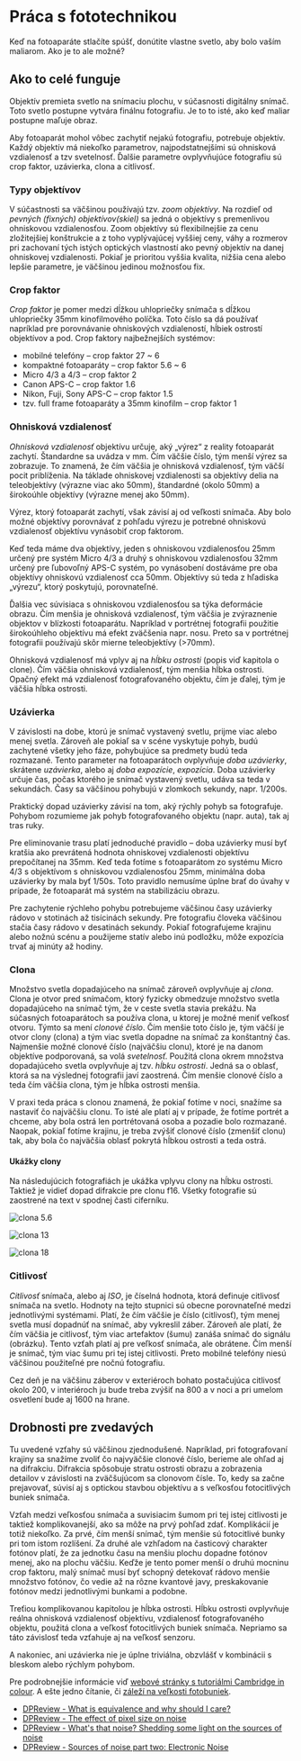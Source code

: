 # Práca s fototechnikou

Keď na fotoaparáte stlačíte spúšť, donútite vlastne svetlo, aby bolo vaším maliarom. Ako je to ale možné?

## Ako to celé funguje

Objektív premieta svetlo na snímaciu plochu, v súčasnosti digitálny snímač. Toto svetlo postupne vytvára finálnu fotografiu. Je to to isté, ako keď maliar postupne maľuje obraz.

Aby fotoaparát mohol vôbec zachytiť nejakú fotografiu, potrebuje objektív. Každý objektív má niekoľko parametrov, najpodstatnejšími sú ohnisková vzdialenosť a tzv svetelnosť. Ďalšie parametre ovplyvňujúce fotografiu sú crop faktor, uzávierka, clona a citlivosť.

### Typy objektívov

V súčastnosti sa väčšinou používajú tzv. *zoom objektívy*. Na rozdieľ od *pevných (fixných) objektívov(skiel)* sa jedná o objektívy s premenlivou ohniskovou vzdialenosťou. Zoom objektívy sú flexibilnejšie za cenu zložitejšiej konštrukcie a z toho vyplývajúcej vyššiej ceny, váhy a rozmerov pri zachovaní tých istých optických vlastností ako pevný objektív na danej ohniskovej vzdialenosti. Pokiaľ je prioritou vyššia kvalita, nižšia cena alebo lepšie parametre, je väčšinou jedinou možnosťou fix.

### Crop faktor

*Crop faktor* je pomer medzi dĺžkou uhlopriečky snímača s dĺžkou uhlopriečky 35mm kinofilmového políčka. Toto číslo sa dá používať napríklad pre porovnávanie ohniskových vzdialeností, hĺbiek ostrostí objektívov a pod. Crop faktory najbežnejších systémov:

* mobilné telefóny – crop faktor 27 ~ 6
* kompaktné fotoaparáty – crop faktor 5.6 ~ 6
* Micro 4/3 a 4/3 – crop faktor 2
* Canon APS-C – crop faktor 1.6
* Nikon, Fuji, Sony APS-C – crop faktor 1.5
* tzv. full frame fotoaparáty a 35mm kinofilm – crop faktor 1

### Ohnisková vzdialenosť

*Ohnisková vzdialenosť* objektívu určuje, aký „výrez“ z reality fotoaparát zachytí. Štandardne sa uvádza v mm. Čím väčšie číslo, tým menší výrez sa zobrazuje. To znamená, že čím väčšia je ohnisková vzdialenosť, tým väčší pocit priblíženia. Na táklade ohniskovej vzdialenosti sa objektívy delia na teleobjektívy (výrazne viac ako 50mm), štandardné (okolo 50mm) a širokoúhle objektívy (výrazne menej ako 50mm).

Výrez, ktorý fotoaparát zachytí, však závisí aj od veľkosti snímača. Aby bolo možné objektívy porovnávať z pohľadu výrezu je potrebné ohniskovú vzdialenosť objektívu vynásobiť crop faktorom.

Keď teda máme dva objektívy, jeden s ohniskovou vzdialenosťou 25mm určený pre systém Micro 4/3 a druhý s ohniskovou vzdialenosťou 32mm určený pre ľubovoľný APS-C systém, po vynásobení dostáváme pre oba objektívy ohniskovú vzdialenosť cca 50mm. Objektívy sú teda z hľadiska „výrezu“, ktorý poskytujú, porovnateľné.

Ďalšia vec súvisiaca s ohniskovou vzdialenosťou sa týka deformácie obrazu. Čím menšia je ohnisková vzdialenosť, tým väčšia je zvýraznenie objektov v blízkosti fotoaparátu. Napríklad v portrétnej fotografii použitie širokoúhleho objektívu má efekt zväčšenia napr. nosu. Preto sa v portrétnej fotografii používajú skôr mierne teleobjektívy (\>70mm).

Ohnisková vzdialenosť má vplyv aj na *hĺbku ostrosti* (popis viď kapitola o clone). Čím väčšia ohnisková vzdialenosť, tým menšia hĺbka ostrosti. Opačný efekt má vzdialenosť fotografovaného objektu, čím je ďalej, tým je väčšia hĺbka ostrosti.

### Uzávierka

V závislosti na dobe, ktorú je snímač vystavený svetlu, prijme viac alebo menej svetla. Zároveň ale pokiaľ sa v scéne vyskytuje pohyb, budú zachytené všetky jeho fáze, pohybujúce sa predmety budú teda rozmazané. Tento parameter na fotoaparátoch ovplyvňuje *doba uzávierky*, skrátene *uzávierka*, alebo aj *doba expozície*, *expozícia*. Doba uzávierky určuje čas, počas ktorého je snímač vystavený svetlu, udáva sa teda v sekundách. Časy sa väčšinou pohybujú v zlomkoch sekundy, napr. 1/200s.

Praktický dopad uzávierky závisí na tom, aký rýchly pohyb sa fotografuje. Pohybom rozumieme jak pohyb fotografovaného objektu (napr. auta), tak aj tras ruky.

Pre eliminovanie trasu platí jednoduché pravidlo – doba uzávierky musí byť kratšia ako prevrátená hodnota ohniskovej vzdialenosti objektívu prepočítanej na 35mm. Keď teda fotíme s fotoaparátom zo systému Micro 4/3 s objektívom s ohniskovou vzdialenosťou 25mm, minimálna doba uzávierky by mala byť 1/50s. Toto pravidlo nemusíme úplne brať do úvahy v prípade, že fotoaparát má systém na stabilizáciu obrazu.

Pre zachytenie rýchleho pohybu potrebujeme väčšinou časy uzávierky rádovo v stotinách až tisícinách sekundy. Pre fotografiu človeka väčšinou stačia časy rádovo v desatinách sekundy. Pokiaľ fotografujeme krajinu alebo nožnú scénu a použijeme statív alebo inú podložku, môže expozícia trvať aj minúty až hodiny.

### Clona

Množstvo svetla dopadajúceho na snímač zároveň ovplyvňuje aj *clona*. Clona je otvor pred snímačom, ktorý fyzicky obmedzuje množstvo svetla dopadajúceho na snímač tým, že v ceste svetla stavia prekážu. Na súčasných fotoaparátoch sa používa clona, u ktorej je možné meniť veľkosť otvoru. Týmto sa mení *clonové číslo*. Čím menšie toto číslo je, tým väčší je otvor clony (clona) a tým viac svetla dopadne na snímač za konštantný čas. Najmenšie možné clonové číslo (najväčšiu clonu), ktoré je na danom objektíve podporovaná, sa volá *svetelnosť*. Použitá clona okrem množstva dopadajúceho svetla ovplyvňuje aj tzv. *hĺbku ostrosti*. Jedná sa o oblasť, ktorá sa na výslednej fotografii javí zaostrená. Čím menšie clonové číslo a teda čím väčšia clona, tým je hĺbka ostrosti menšia.

V praxi teda práca s clonou znamená, že pokiaľ fotíme v noci, snažíme sa nastaviť čo najväčšiu clonu. To isté ale platí aj v prípade, že fotíme portrét a chceme, aby bola ostrá len portrétovaná osoba a pozadie bolo rozmazané. Naopak, pokiaľ fotíme krajinu, je treba zvýšiť clonové číslo (zmenšiť clonu) tak, aby bola čo najväčšia oblasť pokrytá hĺbkou ostrosti a teda ostrá.

#### Ukážky clony

Na následujúcich fotografiách je ukážka vplyvu clony na hĺbku ostrosti. Taktiež je vidieť dopad difrakcie pre clonu f16. Všetky fotografie sú zaostrené na text v spodnej časti ciferníku.

![clona 5.6](img/clock-f5_6.jpg)

![clona 13](img/clock-f13.jpg)

![clona 18](img/clock-f18.jpg)

### Citlivosť

*Citlivosť* snímača, alebo aj *ISO*, je číselná hodnota, ktorá definuje citlivosť snímača na svetlo. Hodnoty na tejto stupnici sú obecne porovnateľné medzi jednotlivými systémami. Platí, že čím väčšie je číslo (citlivosť), tým menej svetla musí dopadnúť na snímač, aby vykreslil záber. Zároveň ale platí, že čím väčšia je citlivosť, tým viac artefaktov (šumu) zanáša snímač do signálu (obrázku). Tento vzťah platí aj pre veľkosť snímača, ale obrátene. Čím menší je snímač, tým viac šumu pri tej istej citlivosti. Preto mobilné telefóny niesú väčšinou použiteľné pre nočnú fotografiu.

Cez deň je na väčšinu záberov v exteriéroch bohato postačujúca citlivosť okolo 200, v interiéroch ju bude treba zvýšiť na 800 a v noci a pri umelom osvetlení bude aj 1600 na hrane.

## Drobnosti pre zvedavých

Tu uvedené vzťahy sú väčšinou zjednodušené. Napríklad, pri fotografovaní krajiny sa snažíme zvoliť čo najvyäčšie clonové číslo, berieme ale ohľad aj na difrakciu. Difrakcia spôsobuje stratu ostrosti obrazu a zobrazenia detailov v závislosti na zväčšujúcom sa clonovom čísle. To, kedy sa začne prejavovať, súvisí aj s optickou stavbou objektívu a s veľkosťou fotocitlivých buniek snímača.

Vzťah medzi veľkosťou snímača a suvisiacim šumom pri tej istej citlivosti je taktiež komplikovanejší, ako sa môže na prvý pohľad zdať. Komplikácií je totiž niekoľko. Za prvé, čím menší snímač, tým menšie sú fotocitlivé bunky pri tom istom rozlíšení. Za druhé ale vzhľadom na časticový charakter fotónov platí, že za jednotku času na menšiu plochu dopadne fotónov menej, ako na plochu väčšiu. Keďže je tento pomer menší o druhú mocninu crop faktoru, malý snímač musí byť schopný detekovať rádovo menšie množstvo fotónov, čo vedie až na rôzne kvantové javy, preskakovanie fotónov medzi jednotlivými bunkami a podobne.

Treťiou komplikovanou kapitolou je hĺbka ostrosti. Hĺbku ostrosti ovplyvňuje reálna ohnisková vzdialenosť objektívu, vzdialenosť fotografovaného objektu, použitá clona a veľkosť fotocitlivých buniek snímača. Nepriamo sa táto závislosť teda vzťahuje aj na veľkosť senzoru.

A nakoniec, ani uzávierka nie je úplne triviálna, obzvlášť v kombinácii s bleskom alebo rýchlym pohybom.

Pre podrobnejšie informácie viď [webové stránky s tutoriálmi Cambridge in colour](http://www.cambridgeincolour.com/tutorials.htm). A ešte jedno čítanie, či [záleží na veľkosti fotobuniek](http://www.clarkvision.com/articles/does.pixel.size.matter/).

* [DPReview - What is equivalence and why should I care?](http://www.dpreview.com/articles/2666934640/what-is-equivalence-and-why-should-i-care)
* [DPReview - The effect of pixel size on noise](http://www.dpreview.com/articles/5365920428/the-effect-of-pixel-and-sensor-sizes-on-noise)
* [DPReview - What's that noise? Shedding some light on the sources of noise](http://www.dpreview.com/articles/8189925268/what-s-that-noise-shedding-some-light-on-the-sources-of-noise)
* [DPReview - Sources of noise part two: Electronic Noise](http://www.dpreview.com/articles/0388507676/sources-of-noise-part-two-electronic-noise)
